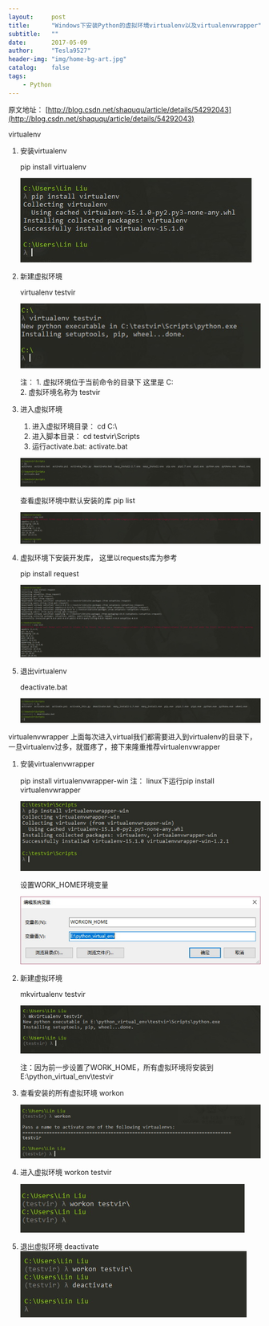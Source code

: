 ```yaml
---
layout:     post
title:      "Windows下安装Python的虚拟环境virtualenv以及virtualenvwrapper"
subtitle:   ""
date:       2017-05-09
author:     "Tesla9527"
header-img: "img/home-bg-art.jpg"
catalog:    false
tags:
    - Python
---
```


原文地址：
[http://blog.csdn.net/shaququ/article/details/54292043](http://blog.csdn.net/shaququ/article/details/54292043)

virtualenv

1. 安装virtualenv

	pip install virtualenv
	
	![img](/img/in-post/virtualenv1.jpg)
	

2. 新建虚拟环境

	virtualenv testvir
	
	![img](/img/in-post/virtualenv2.jpg)
	
	注： 1. 虚拟环境位于当前命令的目录下 这里是 C:\
        2. 虚拟环境名称为 testvir
		
3. 进入虚拟环境
	
	1) 进入虚拟环境目录： cd C:\
	2) 进入脚本目录：     cd testvir\Scripts
	3) 运行activate.bat:  activate.bat
	
	![img](/img/in-post/virtualenv3.jpg)
	
	查看虚拟环境中默认安装的库
	pip list
	
	![img](/img/in-post/virtualenv4.jpg)
	
4. 虚拟环境下安装开发库， 这里以requests库为参考

	pip install request
	
	![img](/img/in-post/virtualenv5.jpg)
	

5. 退出virtualenv

	deactivate.bat
	
	![img](/img/in-post/virtualenv6.jpg)
	
virtualenvwrapper
上面每次进入virtual我们都需要进入到virtualenv的目录下，一旦virtualenv过多，就蛋疼了，接下来隆重推荐virtualenvwrapper
1. 安装virtualenvwrapper
	
	pip install virtualenvwrapper-win
	注： linux下运行pip install virtualenvwrapper
	
	![img](/img/in-post/virtualenv7.jpg)
	
	设置WORK_HOME环境变量
	
	![img](/img/in-post/virtualenv8.jpg)
	
2. 新建虚拟环境

	mkvirtualenv testvir
	
	![img](/img/in-post/virtualenv9.jpg)
	
	注：因为前一步设置了WORK_HOME，所有虚拟环境将安装到 E:\python_virtual_env\testvir
	
3. 查看安装的所有虚拟环境
	workon
	
	![img](/img/in-post/virtualenv10.jpg)
	
4. 进入虚拟环境
	workon testvir
	
	![img](/img/in-post/virtualenv11.jpg)
	
5. 退出虚拟环境
	deactivate
	![img](/img/in-post/virtualenv12.jpg)
	
	
	